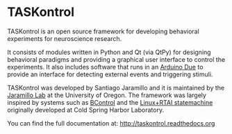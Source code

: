 
#  TASKontrol

TASKontrol is an open source framework for developing behavioral experiments for neuroscience research.

It consists of modules written in Python and Qt (via QtPy) for designing behavioral paradigms and providing a graphical user interface to control the experiments. It also includes software that runs in an [Arduino Due](https://www.arduino.cc/en/Main/ArduinoBoardDue) to provide an interface for detecting external events and triggering stimuli.

TASKontrol was developed by Santiago Jaramillo and it is maintained by the [Jaramillo Lab](http://jaralab.uoregon.edu) at the University of Oregon. The framework was largely inspired by systems such as [BControl](http://brodywiki.princeton.edu/bcontrol) and the [Linux+RTAI statemachine](https://github.com/cculianu/rt-fsm) originally developed at Cold Spring Harbor Laboratory.

You can find the full documentation at:
  http://taskontrol.readthedocs.org

